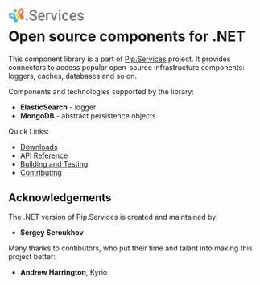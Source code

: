 # <img src="https://github.com/pip-services/pip-services/raw/master/design/Logo.png" alt="Pip.Services Logo" style="max-width:30%"> <br/> Open source components for .NET

This component library is a part of [Pip.Services](https://github.com/pip-services/pip-services) project.
It provides connectors to access popular open-source infrastructure components: loggers, caches, databases and so on.

Components and technologies supported by the library:

- **ElasticSearch** - logger
- **MongoDB** - abstract persistence objects

Quick Links:

* [Downloads](https://github.com/pip-services/pip-services-oss-dotnet/blob/master/doc/Downloads.md)
* [API Reference](http://htmlpreview.github.io/?https://raw.githubusercontent.com/pip-services/pip-services-oss-dotnet/master/doc/api/index.html)
* [Building and Testing](https://github.com/pip-services/pip-services-oss-dotnet/blob/master/doc/Development.md)
* [Contributing](https://github.com/pip-services/pip-services-oss-dotnet/blob/master/doc/Development.md/#contrib)

## Acknowledgements

The .NET version of Pip.Services is created and maintained by:
- **Sergey Seroukhov**

Many thanks to contibutors, who put their time and talant into making this project better:
- **Andrew Harrington**, Kyrio